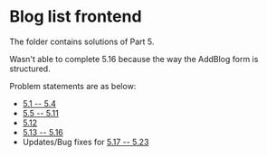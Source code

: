 # Blog list frontend

The folder contains solutions of Part 5. 

Wasn't able to complete 5.16 because the way the AddBlog form is structured.

Problem statements are as below:

- [5.1 -- 5.4](https://fullstackopen.com/en/part5/login_in_frontend#exercises-5-1-5-4)
- [5.5 -- 5.11](https://fullstackopen.com/en/part5/props_children_and_proptypes#exercises-5-5-5-11)
- [5.12](https://fullstackopen.com/en/part5/props_children_and_proptypes#exercise-5-12)
- [5.13 --  5.16](https://fullstackopen.com/en/part5/testing_react_apps#exercises-5-13-5-16)
- Updates/Bug fixes for [5.17 -- 5.23](https://fullstackopen.com/en/part5/end_to_end_testing_playwright#exercises-5-17-5-23)
